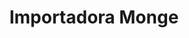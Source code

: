 ---
title: "Importadora Monge"
url: /santo-domingo/importadora-monge-avenida-3/
shop: grandes almacenes
---